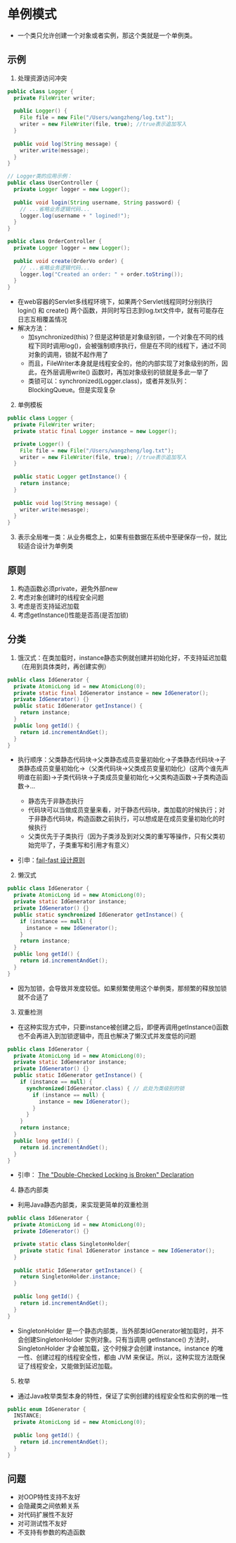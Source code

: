 # 单例模式

+ 一个类只允许创建一个对象或者实例，那这个类就是一个单例类。

## 示例

1. 处理资源访问冲突

~~~java
public class Logger {
  private FileWriter writer;
  
  public Logger() {
    File file = new File("/Users/wangzheng/log.txt");
    writer = new FileWriter(file, true); //true表示追加写入
  }
  
  public void log(String message) {
    writer.write(message);
  }
}

// Logger类的应用示例：
public class UserController {
  private Logger logger = new Logger();
  
  public void login(String username, String password) {
    // ...省略业务逻辑代码...
    logger.log(username + " logined!");
  }
}

public class OrderController {
  private Logger logger = new Logger();
  
  public void create(OrderVo order) {
    // ...省略业务逻辑代码...
    logger.log("Created an order: " + order.toString());
  }
}
~~~

+ 在web容器的Servlet多线程环境下，如果两个Servlet线程同时分别执行 login() 和 create() 两个函数，并同时写日志到log.txt文件中，就有可能存在日志互相覆盖情况
+ 解决方法：
    + 加synchronized(this)？但是这种锁是对象级别锁，一个对象在不同的线程下同时调用log()，会被强制顺序执行，但是在不同的线程下，通过不同对象的调用，锁就不起作用了
    + 而且，FileWriter本身就是线程安全的，他的内部实现了对象级别的所，因此，在外层调用write() 函数时，再加对象级别的锁就是多此一举了
    + 类锁可以：synchronized(Logger.class)，或者并发队列：BlockingQueue。但是实现复杂

2. 单例模板

~~~java
public class Logger {
  private FileWriter writer;
  private static final Logger instance = new Logger();

  private Logger() {
    File file = new File("/Users/wangzheng/log.txt");
    writer = new FileWriter(file, true); //true表示追加写入
  }
  
  public static Logger getInstance() {
    return instance;
  }
  
  public void log(String message) {
    writer.write(mesasge);
  }
}
~~~

3. 表示全局唯一类：从业务概念上，如果有些数据在系统中至硬保存一份，就比较适合设计为单例类

## 原则

1. 构造函数必须private，避免外部new
2. 考虑对象创建时的线程安全问题
3. 考虑是否支持延迟加载
4. 考虑getInstance()性能是否高(是否加锁)

## 分类

1. 饿汉式：在类加载时，instance静态实例就创建并初始化好，不支持延迟加载（在用到具体类时，再创建实例）

~~~java
public class IdGenerator { 
  private AtomicLong id = new AtomicLong(0);
  private static final IdGenerator instance = new IdGenerator();
  private IdGenerator() {}
  public static IdGenerator getInstance() {
    return instance;
  }
  public long getId() { 
    return id.incrementAndGet();
  }
}
~~~

+ 执行顺序：父类静态代码块->父类静态成员变量初始化->子类静态代码块->子类静态成员变量初始化->（父类代码块->父类成员变量初始化）(这两个谁先声明谁在前面)->子类代码块->子类成员变量初始化->父类构造函数->子类构造函数->...
    + 静态先于非静态执行
    + 代码块可以当做成员变量来看，对于静态代码块，类加载的时候执行；对于非静态代码块，构造函数之前执行，可以想成是在成员变量初始化的时候执行
    + 父类优先于子类执行（因为子类涉及到对父类的重写等操作，只有父类初始完毕了，子类重写和引用才有意义）

+ 引申：[fail-fast 设计原则](https://www.cnblogs.com/54chensongxia/p/12470446.html)

2. 懒汉式

~~~java
public class IdGenerator { 
  private AtomicLong id = new AtomicLong(0);
  private static IdGenerator instance;
  private IdGenerator() {}
  public static synchronized IdGenerator getInstance() {
    if (instance == null) {
      instance = new IdGenerator();
    }
    return instance;
  }
  public long getId() { 
    return id.incrementAndGet();
  }
}
~~~

+ 因为加锁，会导致并发度较低。如果频繁使用这个单例类，那频繁的释放加锁就不合适了

3. 双重检测

+ 在这种实现方式中，只要instance被创建之后，即便再调用getInstance()函数也不会再进入到加锁逻辑中，而且也解决了懒汉式并发度低的问题

~~~java
public class IdGenerator { 
  private AtomicLong id = new AtomicLong(0);
  private static IdGenerator instance;
  private IdGenerator() {}
  public static IdGenerator getInstance() {
    if (instance == null) {
      synchronized(IdGenerator.class) { // 此处为类级别的锁
        if (instance == null) {
          instance = new IdGenerator();
        }
      }
    }
    return instance;
  }
  public long getId() { 
    return id.incrementAndGet();
  }
}
~~~

+ 引申： [The "Double-Checked Locking is Broken" Declaration](http://www.cs.umd.edu/~pugh/java/memoryModel/DoubleCheckedLocking.html)

4. 静态内部类

+ 利用Java静态内部类，来实现更简单的双重检测

~~~java
public class IdGenerator { 
  private AtomicLong id = new AtomicLong(0);
  private IdGenerator() {}

  private static class SingletonHolder{
    private static final IdGenerator instance = new IdGenerator();
  }
  
  public static IdGenerator getInstance() {
    return SingletonHolder.instance;
  }
 
  public long getId() { 
    return id.incrementAndGet();
  }
}
~~~

+ SingletonHolder 是一个静态内部类，当外部类IdGenerator被加载时，并不会创建SingletonHolder 实例对象。只有当调用 getInstance() 方法时，SingletonHolder 才会被加载，这个时候才会创建 instance。instance 的唯一性、创建过程的线程安全性，都由 JVM 来保证。所以，这种实现方法既保证了线程安全，又能做到延迟加载。

5. 枚举

+ 通过Java枚举类型本身的特性，保证了实例创建的线程安全性和实例的唯一性

~~~java
public enum IdGenerator {
  INSTANCE;
  private AtomicLong id = new AtomicLong(0);
 
  public long getId() { 
    return id.incrementAndGet();
  }
}
~~~

## 问题

+ 对OOP特性支持不友好
+ 会隐藏类之间依赖关系
+ 对代码扩展性不友好
+ 对可测试性不友好
+ 不支持有参数的构造函数
